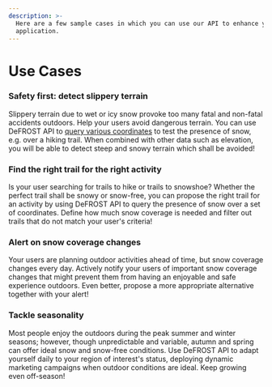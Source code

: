 ```yaml
---
description: >-
  Here are a few sample cases in which you can use our API to enhance your
  application.
---
```


# Use Cases

### Safety first: detect slippery terrain

Slippery terrain due to wet or icy snow provoke too many fatal and non-fatal accidents outdoors. Help your users avoid dangerous terrain. You can use DeFROST API to [query various coordinates](https://staging.defrost.ch/api-docs#operation/Snow%20cover%20at%20point) to test the presence of snow, e.g. over a hiking trail. When combined with other data such as elevation, you will be able to detect steep and snowy terrain which shall be avoided!

### Find the right trail for the right activity

Is your user searching for trails to hike or trails to snowshoe? Whether the perfect trail shall be snowy or snow-free, you can propose the right trail for an activity by using DeFROST API to query the presence of snow over a set of coordinates. Define how much snow coverage is needed and filter out trails that do not match your user's criteria!

### Alert on snow coverage changes

Your users are planning outdoor activities ahead of time, but snow coverage changes every day. Actively notify your users of important snow coverage changes that might prevent them from having an enjoyable and safe experience outdoors. Even better, propose a more appropriate alternative together with your alert!

### Tackle seasonality

Most people enjoy the outdoors during the peak summer and winter seasons; however, though unpredictable and variable, autumn and spring can offer ideal snow and snow-free conditions. Use DeFROST API to adapt yourself daily to your region of interest's status, deploying dynamic marketing campaigns when outdoor conditions are ideal. Keep growing even off-season!

## 

